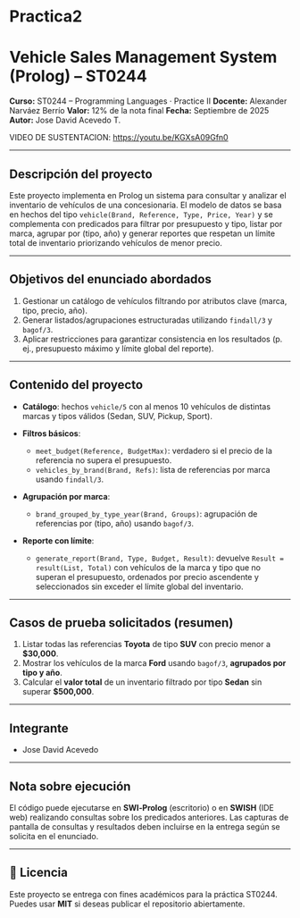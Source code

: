 # Practica2
# Vehicle Sales Management System (Prolog) – ST0244

**Curso:** ST0244 – Programming Languages · Practice II 
**Docente:** Alexander Narváez Berrío
**Valor:** 12% de la nota final
**Fecha:** Septiembre de 2025
**Autor:** Jose David Acevedo T.

VIDEO DE SUSTENTACION: https://youtu.be/KGXsA09Gfn0

---

## Descripción del proyecto

Este proyecto implementa en Prolog un sistema para consultar y analizar el inventario de vehículos de una concesionaria. El modelo de datos se basa en hechos del tipo `vehicle(Brand, Reference, Type, Price, Year)` y se complementa con predicados para filtrar por presupuesto y tipo, listar por marca, agrupar por (tipo, año) y generar reportes que respetan un límite total de inventario priorizando vehículos de menor precio.

---

## Objetivos del enunciado abordados

1. Gestionar un catálogo de vehículos filtrando por atributos clave (marca, tipo, precio, año).
2. Generar listados/agrupaciones estructuradas utilizando `findall/3` y `bagof/3`.
3. Aplicar restricciones para garantizar consistencia en los resultados (p. ej., presupuesto máximo y límite global del reporte).

---

## Contenido del proyecto

* **Catálogo**: hechos `vehicle/5` con al menos 10 vehículos de distintas marcas y tipos válidos (Sedan, SUV, Pickup, Sport).
* **Filtros básicos**:

  * `meet_budget(Reference, BudgetMax)`: verdadero si el precio de la referencia no supera el presupuesto.
  * `vehicles_by_brand(Brand, Refs)`: lista de referencias por marca usando `findall/3`.
* **Agrupación por marca**:

  * `brand_grouped_by_type_year(Brand, Groups)`: agrupación de referencias por (tipo, año) usando `bagof/3`.
* **Reporte con límite**:

  * `generate_report(Brand, Type, Budget, Result)`: devuelve `Result = result(List, Total)` con vehículos de la marca y tipo que no superan el presupuesto, ordenados por precio ascendente y seleccionados sin exceder el límite global del inventario.

---

## Casos de prueba solicitados (resumen)

1. Listar todas las referencias **Toyota** de tipo **SUV** con precio menor a **$30,000**.
2. Mostrar los vehículos de la marca **Ford** usando `bagof/3`, **agrupados por tipo y año**.
3. Calcular el **valor total** de un inventario filtrado por tipo **Sedan** sin superar **$500,000**.

---

## Integrante

* Jose David Acevedo

---

## Nota sobre ejecución

El código puede ejecutarse en **SWI‑Prolog** (escritorio) o en **SWISH** (IDE web) realizando consultas sobre los predicados anteriores. Las capturas de pantalla de consultas y resultados deben incluirse en la entrega según se solicita en el enunciado.

---

## 📄 Licencia

Este proyecto se entrega con fines académicos para la práctica ST0244. Puedes usar **MIT** si deseas publicar el repositorio abiertamente.
